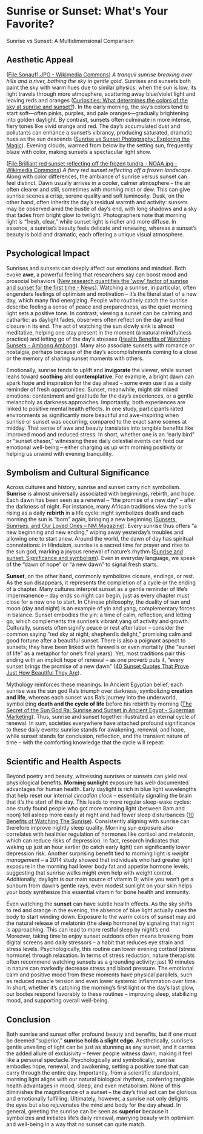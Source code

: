 # Sunrise or Sunset: What's Your Favorite?

Sunrise vs Sunset: A Multidimensional Comparison

## Aesthetic Appeal

([File:Sonauf1.JPG - Wikimedia Commons](https://commons.wikimedia.org/wiki/File:Sonauf1.JPG)) *A tranquil sunrise breaking over hills and a river, bathing the sky in gentle gold.* Sunrises and sunsets both paint the sky with warm hues due to similar physics: when the sun is low, its light travels through more atmosphere, scattering away blue/violet light and leaving reds and oranges ([Curiosities: What determines the colors of the sky at sunrise and sunset?](https://news.wisc.edu/curiosities-what-determines-the-colors-of-the-sky-at-sunrise-and-sunset/)). In the early morning, the sky’s colors tend to start soft—often pinks, purples, and pale oranges—gradually brightening into golden daylight. By contrast, sunsets often culminate in more intense, fiery tones like vivid orange and red. The day’s accumulated dust and pollutants can enhance a sunset’s vibrancy, producing saturated, dramatic hues as the sun descends ([Sunrise vs Sunset Photography: Exploring the Magic](https://greatbigphotographyworld.com/sunrise-vs-sunset-photography/)). Evening clouds, warmed from below by the setting sun, frequently blaze with color, making sunsets a spectacular light show.

([File:Brilliant red sunset reflecting off the frozen tundra - NOAA.jpg - Wikimedia Commons](https://commons.wikimedia.org/wiki/File:Brilliant_red_sunset_reflecting_off_the_frozen_tundra_-_NOAA.jpg)) *A fiery red sunset reflecting off a frozen landscape.* Along with color differences, the ambiance of sunrise versus sunset can feel distinct. Dawn usually arrives in a cooler, calmer atmosphere – the air often clearer and still, sometimes with morning mist or dew. This can give sunrise scenes a crisp, serene quality and soft luminosity. Dusk, on the other hand, often inherits the day’s residual warmth and activity: sunsets may be observed amid the bustle of day’s end, with long shadows and a sky that fades from bright glow to twilight. Photographers note that morning light is “fresh, clear,” while sunset light is richer and more diffuse. In essence, a sunrise’s beauty feels delicate and renewing, whereas a sunset’s beauty is bold and dramatic, each offering a unique visual atmosphere.

## Psychological Impact

Sunrises and sunsets can deeply affect our emotions and mindset. Both evoke **awe**, a powerful feeling that researchers say can boost mood and prosocial behaviors ([New research quantifies the 'wow' factor of sunrise and sunset for the first time - News](https://news.exeter.ac.uk/research/new-research-quantifies-the-wow-factor-of-sunrise-and-sunset-for-the-first-time/)). Watching a sunrise, in particular, often engenders feelings of optimism and motivation – it’s the literal start of a new day, which many find energizing. People who routinely catch the sunrise describe feeling a sense of peace and preparedness, as the quiet morning light sets a positive tone. In contrast, viewing a sunset can be calming and cathartic: as daylight fades, observers often reflect on the day and find closure in its end. The act of watching the sun slowly sink is almost meditative, helping one stay present in the moment (a natural mindfulness practice) and letting go of the day’s stresses ([Health Benefits of Watching Sunsets - Ambong Ambong](https://www.ambong-ambong.com/blog/health-benefits-of-watching-sunsets/)). Many also associate sunsets with romance or nostalgia, perhaps because of the day’s accomplishments coming to a close or the memory of sharing sunset moments with others.

Emotionally, sunrise tends to uplift and **invigorate** the viewer, while sunset leans toward **soothing** and **contemplative**. For example, a bright dawn can spark hope and inspiration for the day ahead – some even use it as a daily reminder of fresh opportunities. Sunset, meanwhile, might stir mixed emotions: contentment and gratitude for the day’s experiences, or a gentle melancholy as darkness approaches. Importantly, both experiences are linked to positive mental health effects. In one study, participants rated environments as significantly more beautiful and awe-inspiring when sunrise or sunset was occurring, compared to the exact same scenes at midday. That sense of awe and beauty translates into tangible benefits like improved mood and reduced stress. In short, whether one is an “early bird” or “sunset chaser,” witnessing these daily celestial events can feed our emotional well-being – either charging us up with morning positivity or helping us unwind with evening tranquility.

## Symbolism and Cultural Significance

Across cultures and history, sunrise and sunset carry rich symbolism. **Sunrise** is almost universally associated with beginnings, rebirth, and hope. Each dawn has been seen as a renewal – “the promise of a new day” – after the darkness of night. For instance, many African traditions view the sun’s rising as a daily **rebirth** in a life cycle: night symbolizes death and each morning the sun is “born” again, bringing a new beginning ([Sunsets, Sunrises, and Our Loved Ones – NM Magazine](https://magazine.nm.org/2022/02/21/sunsets-sunrises-and-our-loved-ones/)). Every sunrise thus offers “a new beginning and new ending,” wiping away yesterday’s troubles and allowing one to start anew. Around the world, the dawn of day has spiritual connotations: in Hinduism, sunrise is a sacred time for prayer and rites to the sun god, marking a joyous renewal of nature’s rhythm ([Sunrise and sunset: Significance and symbolism](https://www.wisdomlib.org/concept/sunrise-and-sunset)). Even in everyday language, we speak of the “dawn of hope” or “a new dawn” to signal fresh starts.

**Sunset**, on the other hand, commonly symbolizes closure, endings, or rest. As the sun disappears, it represents the completion of a cycle or the ending of a chapter. Many cultures interpret sunset as a gentle reminder of life’s impermanence – day ends so night can begin, just as every chapter must close for a new one to start. In Chinese philosophy, the duality of sun and moon (day and night) is an example of yin and yang, complementary forces in balance. Sunset embodies the yin: a time of calm, reflection, and letting go, which complements the sunrise’s vibrant yang of activity and growth. Culturally, sunsets often signify peace or rest after labor – consider the common saying “red sky at night, shepherd’s delight,” promising calm and good fortune after a beautiful sunset. There is also a poignant aspect to sunsets; they have been linked with farewells or even mortality (the “sunset of life” as a metaphor for one’s final years). Yet, most traditions pair this ending with an implicit hope of renewal – as one proverb puts it, “every sunset brings the promise of a new dawn” ([40 Sunset Quotes That Prove Just How Beautiful They Are](https://www.southernliving.com/culture/sunset-quotes)).

Mythology reinforces these meanings. In Ancient Egyptian belief, each sunrise was the sun god Ra’s triumph over darkness, symbolizing **creation and life**, whereas each sunset was Ra’s journey into the underworld, symbolizing **death and the cycle of life** before his rebirth by morning ([The Secret of the Sun God Ra: Sunrise and Sunset in Ancient Egypt - Superman Marketing](https://en.isuperman.tw/%E5%A4%AA%E9%99%BD%E7%A5%9E%E6%8B%89%E7%9A%84%E7%A7%98%E5%AF%86%EF%BC%9A%E5%8F%A4%E5%9F%83%E5%8F%8A%E7%9A%84%E6%97%A5%E5%87%BA%E8%88%87%E6%97%A5%E8%90%BD/)). Thus, sunrise and sunset together illustrated an eternal cycle of renewal. In sum, societies everywhere have attached profound significance to these daily events: sunrise stands for awakening, renewal, and hope, while sunset stands for conclusion, reflection, and the transient nature of time – with the comforting knowledge that the cycle will repeat.

## Scientific and Health Aspects

Beyond poetry and beauty, witnessing sunrises or sunsets can yield real physiological benefits. **Morning sunlight** exposure has well-documented advantages for human health. Early daylight is rich in blue light wavelengths that help reset our internal *circadian clock* – essentially signaling the brain that it’s the start of the day. This leads to more regular sleep-wake cycles: one study found people who got more morning light (between 8am and noon) fell asleep more easily at night and had fewer sleep disturbances ([10 Benefits of Watching The Sunrise](https://psychcentral.com/health/watching-the-sunrise)). Consistently aligning with sunrise can therefore improve nightly sleep quality. Morning sun exposure also correlates with healthier regulation of hormones like cortisol and melatonin, which can reduce risks of depression. In fact, research indicates that waking up just an hour earlier (to catch early light) can significantly lower depression risk. Another surprising benefit tied to morning light is *weight management* – a 2014 study showed that individuals who had greater light exposure in the morning had lower body fat and appetite hormone levels, suggesting that sunrise walks might even help with weight control. Additionally, daylight is our main source of vitamin D; while you won’t get a sunburn from dawn’s gentle rays, even modest sunlight on your skin helps your body synthesize this essential vitamin for bone health and immunity.

Even watching the **sunset** can have subtle health effects. As the sky shifts to red and orange in the evening, the absence of blue light actually cues the body to start winding down. Exposure to the warm colors of sunset may aid the natural release of melatonin (the sleep hormone) by signaling that night is approaching. This can lead to more restful sleep by night’s end. Moreover, taking time to enjoy sunset outdoors often means breaking from digital screens and daily stressors – a habit that reduces eye strain and stress levels. Psychologically, this routine can lower evening cortisol (stress hormone) through relaxation. In terms of stress reduction, nature therapists often recommend watching sunsets as a grounding activity; just 10 minutes in nature can markedly decrease stress and blood pressure. The emotional calm and positive mood from these moments have physical parallels, such as reduced muscle tension and even lower systemic inflammation over time. In short, whether it’s catching the morning’s first light or the day’s last glow, our bodies respond favorably to these routines – improving sleep, stabilizing mood, and supporting overall well-being.

## Conclusion

Both sunrise and sunset offer profound beauty and benefits, but if one must be deemed “superior,” **sunrise holds a slight edge**. Aesthetically, sunrise’s gentle unveiling of light can be just as stunning as any sunset, and it carries the added allure of exclusivity – fewer people witness dawn, making it feel like a personal spectacle. Psychologically and symbolically, sunrise embodies hope, renewal, and awakening, setting a positive tone that can carry through the entire day. Importantly, from a scientific standpoint, morning light aligns with our natural biological rhythms, conferring tangible health advantages in mood, sleep, and even metabolism. None of this diminishes the magnificence of a sunset – the day’s final act can be glorious and emotionally fulfilling. Ultimately, however, a sunrise not only delights the eyes but also rejuvenates the mind and body for the day ahead. In general, greeting the sunrise can be seen as **superior** because it symbolizes and initiates life’s daily renewal, marrying beauty with optimism and well-being in a way that no sunset can quite match.